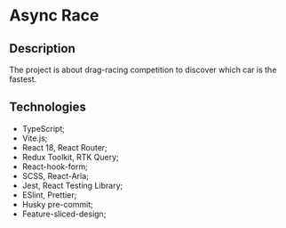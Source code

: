 # Async Race

## Description

The project is about drag-racing competition to discover which car is the fastest.

## Technologies

- TypeScript;
- Vite.js;
- React 18, React Router;
- Redux Toolkit, RTK Query;
- React-hook-form;
- SCSS, React-Aria;
- Jest, React Testing Library;
- ESlint, Prettier;
- Husky pre-commit;
- Feature-sliced-design;

